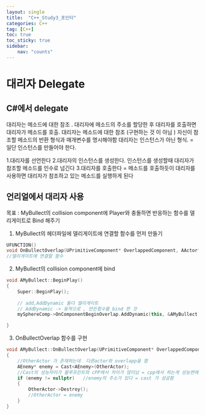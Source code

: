 ```yaml
---
layout: single
title:  "C++_Study3_포인터"
categories: C++
tag: [C++]
toc: true
toc_sticky: true
sidebar:
    nav: "counts"
---
```

# 대리자 Delegate

## C#에서 delegate
대리자는 메소드에 대한 참조 . 
대리자에 메소드의 주소를 할당한 후 대리자를 호출하면 대리자가 메소드를 호출.
대리자는 메소드에 대한 참조 (구현하는 것 이 아님 ) 자신이 참조할 메소드의 반환 형식과 매개변수를 명시해야함
대리자는 인스턴스가 아닌 형식. = 일단 인스턴스를 만들어야 한다.

1.대리자를 선언한다
2.대리자의 인스턴스를 생성한다. 인스턴스를 생성할때 대리자가 참조할 메소드를 인수로 넘긴다
3.대리자를 호출한다 = 메소드를 호출하듯이 대리자를 사용하면 대리자가 참조하고 있는 메소드를 실행하게 된다



## 언리얼에서 대리자 사용

목표 : MyBullect의 collision component에 Player와 충돌하면 반응하는 함수를 델리게이트로  Bind 해주기

1. MyBullect의 헤더파일에 델리게이트에 연결할 함수를 먼저 만들기

```cpp
UFUNCTION()
void OnBullectOverlap(UPrimitiveComponent* OverlappedComponent, AActor* OtherActor, UPrimitiveComponent* OtherComp, int32 OtherBodyIndex, bool bFromSeep, const FHitResult& SweepResult);
//델리게이트에 연결할 함수
```

2. MyBullect의 collision component에 bind

```cpp
void AMyBullect::BeginPlay()
{
	Super::BeginPlay();
	
	// add,AddDynamic 둘다 델리게이트
	// AddDynamic -> 동적으로 , 만든함수를 bind 한 것 
	mySphereComp->OnComponentBeginOverlap.AddDynamic(this, &AMyBullect::OnBullectOverlap);

}
```

3. OnBullectOverlap 함수를 구현

```cpp
void AMyBullect::OnBullectOverlap(UPrimitiveComponent* OverlappedComponent, AActor* OtherActor, UPrimitiveComponent* OtherComp, int32 OtherBodyIndex, bool bFromSeep, const FHitResult& SweepResult)
{
	//OtherActor 가 존재하는데  다른actor와 overlapp을 함 
	AEnemy* enemy = Cast<AEnemy>(OtherActor);
	//Cast의 성능차이가 블루프린트와 cPP에서 차이가 많이남 = cpp에서 하는게 성능면에서 훨씬 나음 
	if (enemy != nullptr)	//enemy의 주소가 있다 = cast 가 성공함
	{
		OtherActor->Destroy();
		//OtherActor = enemy 
	}	
}
```